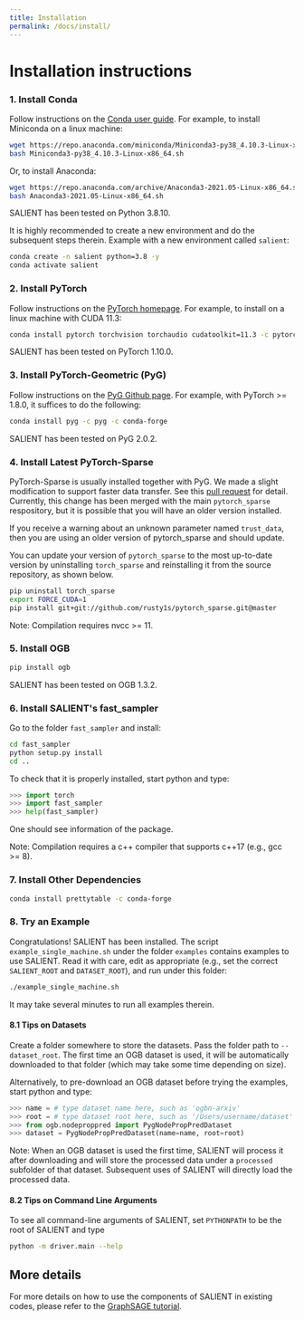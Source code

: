 ```yaml
---
title: Installation 
permalink: /docs/install/
---
```


# Installation instructions

### 1. Install Conda

Follow instructions on the [Conda user guide](https://docs.conda.io/projects/conda/en/latest/user-guide/install/index.html). For example, to install Miniconda on a linux machine:

```bash
wget https://repo.anaconda.com/miniconda/Miniconda3-py38_4.10.3-Linux-x86_64.sh
bash Miniconda3-py38_4.10.3-Linux-x86_64.sh
```

Or, to install Anaconda:

```bash
wget https://repo.anaconda.com/archive/Anaconda3-2021.05-Linux-x86_64.sh
bash Anaconda3-2021.05-Linux-x86_64.sh
```

SALIENT has been tested on Python 3.8.10.

It is highly recommended to create a new environment and do the subsequent steps therein. Example with a new environment called `salient`:

```bash
conda create -n salient python=3.8 -y
conda activate salient
```

### 2. Install PyTorch

Follow instructions on the [PyTorch homepage](https://pytorch.org). For example, to install on a linux machine with CUDA 11.3:

```bash
conda install pytorch torchvision torchaudio cudatoolkit=11.3 -c pytorch
```

SALIENT has been tested on PyTorch 1.10.0.

### 3. Install PyTorch-Geometric (PyG)

Follow instructions on the [PyG Github page](https://github.com/pyg-team/pytorch_geometric). For example, with PyTorch >= 1.8.0, it suffices to do the following:

```bash
conda install pyg -c pyg -c conda-forge
```

SALIENT has been tested on PyG 2.0.2.

### 4. Install Latest PyTorch-Sparse

PyTorch-Sparse is usually installed together with PyG. We made a slight modification to support faster data transfer. See this [pull request](https://github.com/rusty1s/pytorch_sparse/pull/195) for detail. Currently, this change has been merged with the main `pytorch_sparse` respository, but it is possible that you will have an older version installed. 

If you receive a warning about an unknown parameter named `trust_data`, then you are using an older version of pytorch\_sparse and should update. 

You can update your version of `pytorch_sparse` to the most up-to-date version by uninstalling `torch_sparse` and reinstalling it from the source repository, as shown below.

```bash
pip uninstall torch_sparse
export FORCE_CUDA=1
pip install git+git://github.com/rusty1s/pytorch_sparse.git@master
```

Note: Compilation requires nvcc >= 11.

### 5. Install OGB

```bash
pip install ogb
```

SALIENT has been tested on OGB 1.3.2.

### 6. Install SALIENT's fast_sampler

Go to the folder `fast_sampler` and install:

```bash
cd fast_sampler
python setup.py install
cd ..
```

To check that it is properly installed, start python and type:

```python
>>> import torch
>>> import fast_sampler
>>> help(fast_sampler)
```

One should see information of the package.

Note: Compilation requires a c++ compiler that supports c++17 (e.g., gcc >= 8).

### 7. Install Other Dependencies

```bash
conda install prettytable -c conda-forge
```

### 8. Try an Example

Congratulations! SALIENT has been installed. The script `example_single_machine.sh` under the folder `examples` contains examples to use SALIENT. Read it with care, edit as appropriate (e.g., set the correct `SALIENT_ROOT` and `DATASET_ROOT`), and run under this folder:

```bash
./example_single_machine.sh
```

It may take several minutes to run all examples therein.

#### 8.1 Tips on Datasets

Create a folder somewhere to store the datasets. Pass the folder path to `--dataset_root`. The first time an OGB dataset is used, it will be automatically downloaded to that folder (which may take some time depending on size).

Alternatively, to pre-download an OGB dataset before trying the examples, start python and type:

```python
>>> name = # type dataset name here, such as 'ogbn-arxiv'
>>> root = # type dataset root here, such as '/Users/username/dataset'
>>> from ogb.nodeproppred import PygNodePropPredDataset
>>> dataset = PygNodePropPredDataset(name=name, root=root)
```

Note: When an OGB dataset is used the first time, SALIENT will process it after downloading and will store the processed data under a `processed` subfolder of that dataset. Subsequent uses of SALIENT will directly load the processed data.

#### 8.2 Tips on Command Line Arguments

To see all command-line arguments of SALIENT, set `PYTHONPATH` to be the root of SALIENT and type

```bash
python -m driver.main --help
```

## More details

For more details on how to use the components of SALIENT in existing codes,
please refer to the [GraphSAGE tutorial](docs/examples/GraphSAGE). 

